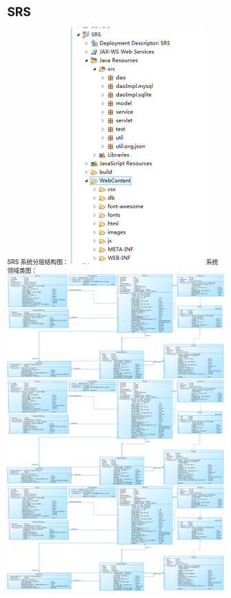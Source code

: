 # SRS
SRS
系统分层结构图：
![image](https://github.com/mango1995/SRS/blob/master/pic/20.png)
系统领域类图：
![image](https://github.com/mango1995/SRS/blob/master/pic/SRS.png)
![image](https://github.com/mango1995/SRS/blob/master/pic/SRS.png)
![image](https://github.com/mango1995/SRS/blob/master/pic/SRS.png)
